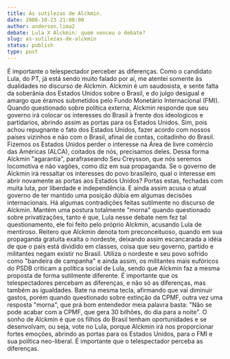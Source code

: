 ```yaml
---
title: As sutilezas de Alckmin.
date: 2006-10-23 21:00:00
author: anderson.lima2
debate: Lula X Alckmin: quem venceu o debate?
slug: as-sutilezas-de-alckmin
status: publish 
type: post
---
```


É importante o telespectador perceber as diferenças. 
Como o candidato Lula, do PT, já está sendo muito falado por aí, me atentei somente às dualidades no discurso de Alckmin. 
Alckmin é um saudosista, e sente falta da soberânia dos Estados Unidos sobre o Brasil, e do julgo desigual e amargo que éramos submetidos pelo Fundo Monetário Internacional (FMI). 
Quando questionado sobre política externa, Alckmin responde que seu governo irá colocar os interesses do Brasil à frente dos ideologicos e partidarios, abrindo assim as portas para os Estados Unidos. Sim, pois achou repugnante o fato dos Estados Unidos, fazer acordo com nossos países vizinhos e não com o Brasil, afinal de contas, coitadinho do Brasil. Fizemos os Estados Unidos perder o interesse na Área de livre comércio das Américas (ALCA), coitados de nós, precisamos deles. Dessa forma Alckmin "agarantia", parafraseando Seu Creysson, que nós seremos locomotiva e não vagões, como diz em sua propaganda. 
Se o governo de Alckmin irá ressaltar os interesses do povo brasileiro, qual o interesse em abrir novamente as portas aos Estados Unidos? Portas estas, fechadas com muita luta, por liberdade e independência. E ainda assim acusa o atual governo de ter mantido uma posição dúbia em algumas decisões internacionais. 
Há algumas contradições feitas sutilmente no discurso de Alckmin. Mantém uma postura totalmente "morna" quando questionado sobre privatizações, tanto é que, Lula nesse debate nem fez tal questionamento, ele foi feito pelo próprio Alckmin, acusando Lula de mentiroso.
Reitero que Alckmin denota tom preconceituoso, quando em sua propaganda gratuita exalta o nordeste, deixando assim escancarada a idéia de que o país está dividido em classes, coisa que seu governo, partido e militantes negam existir no Brasil. Utiliza o nordeste e seu povo sofrido como "bandeira de campanha" e ainda assim, os militantes mais eufóricos do PSDB criticam a política social de Lula, sendo que Alckmin faz a mesma proposta de forma sutilmente diferente.
É importante que os telespectadores percebam as diferenças, e não só as diferenças, mas também as igualdades. Bate na mesma tecla, afirmando que vai diminuir gastos, porém quando questionado sobre extinção da CPMF, outra vez uma resposta "morna", que prá bom entendedor meia palavra basta: "Não se pode acabar com a CPMF, que gera 30 bilhões, do dia para a noite". 
O sonho de Alckmin é que os filhos do Brasil tenham oportunidades e se desenvolvam, ou seja, vote no Lula, porque Alckmin irá nos proporcionar fortes emoções, abrindo as portas para os Estados Unidos, para o FMI e sua política neo-liberal. 
É importante que o telespectador perceba as diferenças.
